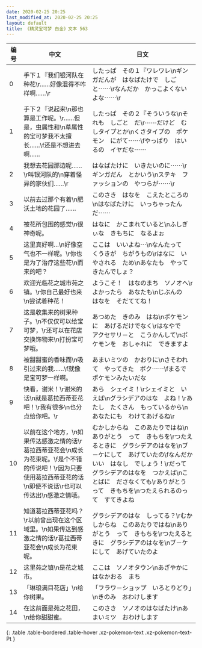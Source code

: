 ```yaml
---
date: 2020-02-25 20:25
last_modified_at: 2020-02-25 20:25
layout: default
title: 《精灵宝可梦 白金》文本 563
---
```

| 编号 | 中文 | 日文 |
| ---- | ---- | ---- |
| 0 | 手下１『我们银河队在种花\r……好像混得不咋样啊……\r | したっぱ　その１『ワレワレ\nギンガだんが　はなばたけで　しごと⋯⋯\rなんだか　かっこよくないよな⋯⋯\r |
| 1 | 手下２『说起来\n那也算是工作呢。\r……但是，虫属性和\n草属性的宝可梦我不太擅长……\f还是不想进去啊…… | したっぱ　その２『そういうな\nそれも　しごと　だ\r⋯⋯だけど　むしタイプとか\nくさタイプの　ポケモン　にがて⋯⋯\fやっぱり　はいるの　イヤだな⋯⋯ |
| 2 | 我想去花园那边呢……\r叫银河队的\n穿着怪异的家伙们……\r | はなばたけに　いきたいのに⋯⋯\rギンガだん　とかいう\nステキ　ファッションの　やつらが⋯⋯\r |
| 3 | 以前去过那个有着\n肥沃土地的花园了…… | このさき　はなを　こえたところの\nはなばたけに　いっちゃったんだ⋯⋯ |
| 4 | 被花所包围的感觉\n很神奇呢。 | はなに　かこまれていると\nふしぎぃな　きもちに　なるよぉ |
| 5 | 这里真好啊…\n好像空气也不一样呢。\r你也是为了治疗这些花\n而来的吧？ | ここは　いいよね⋯\nなんたって　くうきが　ちがうもの\rはなに　いやされる　ため\nあなたも　やってきたんでしょ？ |
| 6 | 欢迎光临花之城市苑之镇。\r你自己最好也来\n尝试着种花！ | ようこそ！　はなのまち　ソノオへ\rよかったら　あなたも\nじぶんの　はなを　そだててね！ |
| 7 | 这是收集来的树果种子。\n不仅仅可以给宝可梦，\r还可以在花店交换饰物来\n打扮宝可梦哦。 | あつめた　きのみ　はね\nポケモンに　あげるだけでなく\rはなやで　アクセサリ－と　こうかんして\nポケモンを　おしゃれに　できますよ |
| 8 | 被甜甜蜜的香味而\n吸引过来的我……\f就像是宝可梦一样啊。 | あまいミツの　かおりに\nさそわれて　やってきた　ボク⋯⋯\fまるで　ポケモンみたいだな |
| 9 | 快看，谢米！\r谢米的话\n就是葛拉西蒂亚花吧！\r我有很多\n也分点给你吧。\r | あら　シェイミ！\rシェイミと　いえば\nグラシデアのはな　よね！\rあたし　たくさん　もっているから\nあなたにも　わけてあげるね\r |
| 10 | 以前在这个地方，\n如果传达感激之情的话\r葛拉西蒂亚花会\n成长为花束呢。\f是个不错的传说吧！\r因为只要使用葛拉西蒂亚花的话\n即使不说话\r也可以传达出\n感激之情哦。 | むかしからね　このあたりではね\nありがとう　って　きもちを\rつたえるときに　グラシデアのはなを\nブ－ケにして　あげていたの\fなんだか　いい　はなし　でしょう！\rだって　グラシデアのはなを　つかえば\nことばに　ださなくても\rありがとう　って　きもちを\nつたえられるのって　すてきよね |
| 11 | 知道葛拉西蒂亚花吗？\r以前曾出现在这个区域里。\n如果传达到感激之情的话\r葛拉西蒂亚花会\n成长为花束呢。 | グラシデアのはな　しってる？\rむかしからね　このあたりではね\nありがとう　って　きもちを\rつたえるときに　グラシデアのはなを\nブ－ケにして　あげていたのよ |
| 12 | 这里苑之镇\n是花之城市。 | ここは　ソノオタウン\nあざやかに　はなかおる　まち |
| 13 | 「琳琅满目花店」\n给你树果。 | 「フラワ－ショップ　いろとりどり」\nきのみ　おわけします |
| 14 | 在这前面是苑之花田，\n给你甜甜蜜。 | このさき　ソノオのはなばたけ\nあまいミツ　おわけします |
{: .table .table-bordered .table-hover .xz-pokemon-text .xz-pokemon-text-Pt }